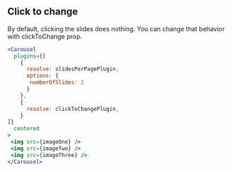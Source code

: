 ## Click to change
By default, clicking the slides does nothing. You can change that behavior with clickToChange prop. 
```jsx render
<Carousel
  plugins={[
    {
      resolve: slidesPerPagePlugin,
      options: {
       numberOfSlides: 2
      }
    },
    {
      resolve: clickToChangePlugin,
    }
]}
  centered
>
 <img src={imageOne} />
 <img src={imageTwo} />
 <img src={imageThree} />
</Carousel>
```

